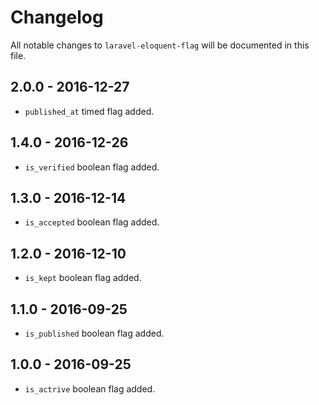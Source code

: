 # Changelog

All notable changes to `laravel-eloquent-flag` will be documented in this file.

## 2.0.0 - 2016-12-27

- `published_at` timed flag added.

## 1.4.0 - 2016-12-26

- `is_verified` boolean flag added.

## 1.3.0 - 2016-12-14

- `is_accepted` boolean flag added.

## 1.2.0 - 2016-12-10

- `is_kept` boolean flag added.

## 1.1.0 - 2016-09-25

- `is_published` boolean flag added.

## 1.0.0 - 2016-09-25

- `is_actrive` boolean flag added.
